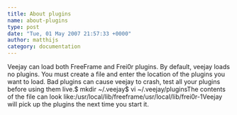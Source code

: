 ```yaml
---
title: About plugins
name: about-plugins
type: post
date: "Tue, 01 May 2007 21:57:33 +0000"
author: matthijs
category: documentation
---
```

Veejay can load both FreeFrame and Frei0r plugins. By default, veejay loads no plugins. You must create a file and enter the location of the plugins you want to load. Bad plugins can cause veejay to crash, test all your plugins before using them live.$ mkdir ~/.veejay$ vi ~/.veejay/pluginsThe contents of the file can look like:/usr/local/lib/freeframe/usr/local/lib/frei0r-1Veejay will pick up the plugins the next time you start it.